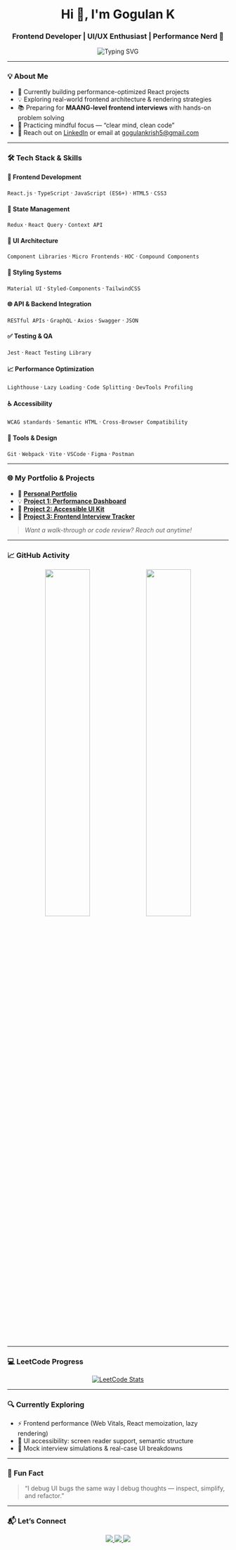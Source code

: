 <!-- Profile Header -->
<h1 align="center">Hi 👋, I'm Gogulan K</h1>
<h3 align="center">Frontend Developer | UI/UX Enthusiast | Performance Nerd 🚀</h3>

<p align="center">
  <img src="https://readme-typing-svg.demolab.com?font=Fira+Code&pause=1000&color=00F7EF&center=true&vCenter=true&width=435&lines=Frontend+Developer" alt="Typing SVG" />
</p>

---

### 💡 About Me

- 🔭 Currently building performance-optimized React projects  
- 💡 Exploring real-world frontend architecture & rendering strategies  
- 📚 Preparing for **MAANG-level frontend interviews** with hands-on problem solving  
- 🧠 Practicing mindful focus — “clear mind, clean code”  
- 💌 Reach out on [LinkedIn](https://www.linkedin.com/in/gogulankanagaraj/) or email at [gogulankrish5@gmail.com](mailto:gogulankrish5@gmail.com)

---

### 🛠️ Tech Stack & Skills

#### 🚀 Frontend Development
`React.js` · `TypeScript` · `JavaScript (ES6+)` · `HTML5` · `CSS3`

#### 🧩 State Management
`Redux` · `React Query` · `Context API`

#### 🧱 UI Architecture
`Component Libraries` · `Micro Frontends` · `HOC` · `Compound Components`

#### 🎨 Styling Systems
`Material UI` · `Styled-Components` · `TailwindCSS`

#### 🌐 API & Backend Integration
`RESTful APIs` · `GraphQL` · `Axios` · `Swagger` · `JSON`

#### ✅ Testing & QA
`Jest` · `React Testing Library`

#### 📈 Performance Optimization
`Lighthouse` · `Lazy Loading` · `Code Splitting` · `DevTools Profiling`

#### ♿ Accessibility
`WCAG standards` · `Semantic HTML` · `Cross-Browser Compatibility`

#### 🧰 Tools & Design
`Git` · `Webpack` · `Vite` · `VSCode` · `Figma` · `Postman`

---

### 🌐 My Portfolio & Projects

- 💼 [**Personal Portfolio**](https://your-portfolio-url.com)  
- 💡 [**Project 1: Performance Dashboard**](https://github.com/Gogulan108/performance-dashboard)  
- 🔗 [**Project 2: Accessible UI Kit**](https://github.com/Gogulan108/accessible-ui-kit)  
- 🎨 [**Project 3: Frontend Interview Tracker**](https://github.com/Gogulan108/frontend-interview-prep)

> _Want a walk-through or code review? Reach out anytime!_

---

### 📈 GitHub Activity

<p align="center">
  <img src="https://github-readme-stats.vercel.app/api?username=Gogulan108&show_icons=true&theme=tokyonight" width="45%" />
  <img src="https://streak-stats.demolab.com/?user=Gogulan108&theme=tokyonight" width="45%" />
</p>

---

### 💻 LeetCode Progress

<p align="center">
  <a href="https://leetcode.com/Gogulan108/">
    <img src="https://leetcard.jacoblin.cool/Gogulan108?theme=dark&font=Fira+Code&ext=heatmap" alt="LeetCode Stats" />
  </a>
</p>

---

### 🔍 Currently Exploring

- ⚡ Frontend performance (Web Vitals, React memoization, lazy rendering)
- 🧠 UI accessibility: screen reader support, semantic structure
- 🎯 Mock interview simulations & real-case UI breakdowns

---

### 💬 Fun Fact

> “I debug UI bugs the same way I debug thoughts — inspect, simplify, and refactor.”

---

### 📬 Let’s Connect

<p align="center">
  <a href="https://www.linkedin.com/in/gogulankanagaraj/">
    <img src="https://img.shields.io/badge/LinkedIn-blue?style=for-the-badge&logo=linkedin&logoColor=white" />
  </a>
  <a href="mailto:gogulankrish5@gmail.com">
    <img src="https://img.shields.io/badge/Gmail-red?style=for-the-badge&logo=gmail&logoColor=white" />
  </a>
  <a href="https://leetcode.com/Gogulan108/">
    <img src="https://img.shields.io/badge/LeetCode-FFA116?style=for-the-badge&logo=leetcode&logoColor=black" />
  </a>
</p>
